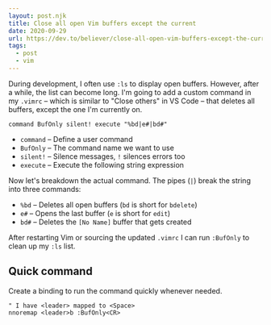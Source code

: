 ```yaml
---
layout: post.njk
title: Close all open Vim buffers except the current
date: 2020-09-29
url: https://dev.to/believer/close-all-open-vim-buffers-except-the-current-3f6i
tags:
  - post
  - vim
---
```


During development, I often use `:ls` to display open buffers. However, after a while, the list can become long. I'm going to add a custom command in my `.vimrc` – which is similar to "Close others" in VS Code – that deletes all buffers, except the one I'm currently on.

```vim
command BufOnly silent! execute "%bd|e#|bd#"
```

- `command` – Define a user command
- `BufOnly` – The command name we want to use
- `silent!` – Silence messages, `!` silences errors too
- `execute` – Execute the following string expression

Now let's breakdown the actual command. The pipes (`|`) break the string into three commands:

- `%bd` – Deletes all open buffers (`bd` is short for `bdelete`)
- `e#` – Opens the last buffer (`e` is short for `edit`)
- `bd#` – Deletes the `[No Name]` buffer that gets created

After restarting Vim or sourcing the updated `.vimrc` I can run `:BufOnly` to clean up my `:ls` list.

## Quick command

Create a binding to run the command quickly whenever needed.

```vim
" I have <leader> mapped to <Space>
nnoremap <leader>b :BufOnly<CR>
```

